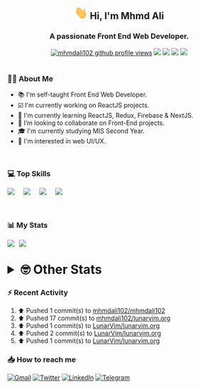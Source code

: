 <h2 align="center"><img src="./Hi.gif" width="30px" height="30px"> Hi, I'm Mhmd Ali</h2>

<h3 align="center">A passionate Front End Web Developer.</h3>

<div align="center">
  <a href="#"><img src="https://komarev.com/ghpvc/?username=mhmdali102&style=for-the-badge&logo=" alt="mhmdali102 github profile views" /></a>
  <a href="https://www.linux.org"><img src="https://img.shields.io/badge/OS-Linux-e06c75?style=for-the-badge&logo=linux" /></a>
	<a href="https://archlinux.org"><img src="https://img.shields.io/badge/DISTRO-Arch-56b6c2?style=for-the-badge&logo=arch-linux" /></a>
	<a href="https://dwm.suckless.org"><img src="https://img.shields.io/badge/WM-DWM-005577?style=for-the-badge&logo=dwm" /></a>
	<a href="https://neovim.io"><img src="https://img.shields.io/badge/IDE-Neovim-98c379?style=for-the-badge&logo=neovim" /></a>
</div>

<br>

### :man_technologist: About Me

- :books: I'm self-taught Front End Web Developer.
- :ballot_box_with_check: I'm currently working on ReactJS projects.
- :dart: I'm currently learning ReactJS, Redux, Firebase & NextJS.
- :eyes: I’m looking to collaborate on Front-End projects.
- :mortar_board: I'm currently studying MIS Second Year.
- :art: I'm interested in web UI/UX.

<br>

### :computer: Top Skills

<div style="display:flex;">
<img width ='36px' src ='https://raw.githubusercontent.com/rahulbanerjee26/githubAboutMeGenerator/main/icons/html.svg' />
<img width ='36px' src ='https://raw.githubusercontent.com/rahulbanerjee26/githubAboutMeGenerator/main/icons/css.svg' />
<img width ='36px' src ='https://raw.githubusercontent.com/rahulbanerjee26/githubAboutMeGenerator/main/icons/javascript.svg' />
<img width ='36px' src ='https://raw.githubusercontent.com/rahulbanerjee26/githubAboutMeGenerator/main/icons/reactjs.svg' />
</div>

<br>
<br>

### :bar_chart: My Stats

<img src="https://github-readme-stats.vercel.app/api?username=mhmdali102&show_icons=true&locale=en" width="49%" /><span style="display:inline-block;width:2%"></span><img src="https://github-readme-streak-stats.herokuapp.com/?user=mhmdali102&" width="49%" />

<br>

<details>
<summary style="font-size: 1.75rem; font-weight: bold;"><strong style="font-size: 1.75rem; font-weight: bold;"> 🤓 Other Stats </strong></summary>
<br>

<!--START_SECTION:waka-->
![Lines of code](https://img.shields.io/badge/From%20Hello%20World%20I%27ve%20Written-247%20Thousand%20lines%20of%20code-blue)

**🐱 My GitHub Data** 

> 🏆 879 Contributions in the Year 2022
 > 
> 📦 331.4 kB Used in GitHub's Storage 
 > 
> 💼 Opted to Hire
 > 
> 📜 20 Public Repositories 
 > 
> 🔑 6 Private Repositories  
 > 
**I'm a Night 🦉** 

```text
🌞 Morning    113 commits    ███░░░░░░░░░░░░░░░░░░░░░░   13.09% 
🌆 Daytime    169 commits    █████░░░░░░░░░░░░░░░░░░░░   19.58% 
🌃 Evening    344 commits    ██████████░░░░░░░░░░░░░░░   39.86% 
🌙 Night      237 commits    ██████░░░░░░░░░░░░░░░░░░░   27.46%

```
📅 **I'm Most Productive on Monday** 

```text
Monday       154 commits    ████░░░░░░░░░░░░░░░░░░░░░   17.84% 
Tuesday      138 commits    ████░░░░░░░░░░░░░░░░░░░░░   15.99% 
Wednesday    113 commits    ███░░░░░░░░░░░░░░░░░░░░░░   13.09% 
Thursday     102 commits    ███░░░░░░░░░░░░░░░░░░░░░░   11.82% 
Friday       79 commits     ██░░░░░░░░░░░░░░░░░░░░░░░   9.15% 
Saturday     133 commits    ███░░░░░░░░░░░░░░░░░░░░░░   15.41% 
Sunday       144 commits    ████░░░░░░░░░░░░░░░░░░░░░   16.69%

```


📊 **This Week I Spent My Time On** 

```text
⌚︎ Time Zone: Asia/Beirut

💬 Programming Languages: 
JavaScript               14 hrs 24 mins      ███████████░░░░░░░░░░░░░░   47.23% 
CSS                      10 hrs 37 mins      ████████░░░░░░░░░░░░░░░░░   34.8% 
Lua                      3 hrs 18 mins       ██░░░░░░░░░░░░░░░░░░░░░░░   10.85% 
TypeScript               20 mins             ░░░░░░░░░░░░░░░░░░░░░░░░░   1.12% 
XML                      20 mins             ░░░░░░░░░░░░░░░░░░░░░░░░░   1.09%

🔥 Editors: 
Neovim                   30 hrs 31 mins      █████████████████████████   100.0%

🐱‍💻 Projects: 
lunarvim.org             25 hrs 47 mins      █████████████████████░░░░   84.47% 
dotfiles                 3 hrs 37 mins       ███░░░░░░░░░░░░░░░░░░░░░░   11.86% 
canadiansouq.com         20 mins             ░░░░░░░░░░░░░░░░░░░░░░░░░   1.1% 
Unknown Project          19 mins             ░░░░░░░░░░░░░░░░░░░░░░░░░   1.05% 
dwmblocks                12 mins             ░░░░░░░░░░░░░░░░░░░░░░░░░   0.67%

💻 Operating System: 
Linux                    30 hrs 31 mins      █████████████████████████   100.0%

```

**I Mostly Code in JavaScript** 

```text
JavaScript               12 repos            █████████████░░░░░░░░░░░░   54.55% 
Python                   3 repos             ███░░░░░░░░░░░░░░░░░░░░░░   13.64% 
HTML                     1 repo              █░░░░░░░░░░░░░░░░░░░░░░░░   4.55% 
PHP                      1 repo              █░░░░░░░░░░░░░░░░░░░░░░░░   4.55% 
CSS                      1 repo              █░░░░░░░░░░░░░░░░░░░░░░░░   4.55%

```



 Last Updated on 08/10/2022 18:52:31 UTC
<!--END_SECTION:waka-->

</details>

### :zap: Recent Activity

<!--RECENT_ACTIVITY:start-->
1. ⬆️ Pushed 1 commit(s) to [mhmdali102/mhmdali102](https://github.com/mhmdali102/mhmdali102)
2. ⬆️ Pushed 17 commit(s) to [mhmdali102/lunarvim.org](https://github.com/mhmdali102/lunarvim.org)
3. ⬆️ Pushed 1 commit(s) to [LunarVim/lunarvim.org](https://github.com/LunarVim/lunarvim.org)
4. ⬆️ Pushed 2 commit(s) to [LunarVim/lunarvim.org](https://github.com/LunarVim/lunarvim.org)
5. ⬆️ Pushed 1 commit(s) to [LunarVim/lunarvim.org](https://github.com/LunarVim/lunarvim.org)
<!--RECENT_ACTIVITY:end-->

### :inbox_tray: How to reach me

[![Gmail](https://img.shields.io/badge/Gmail-D14836?style=for-the-badge&logo=gmail&logoColor=white)](mailto:mhmdalihsen102@gmail.com)
[![Twitter](https://img.shields.io/badge/Twitter-1DA1F2?style=for-the-badge&logo=twitter&logoColor=white)](https://twitter.com/MhmdAliHsen)
[![LinkedIn](https://img.shields.io/badge/LinkedIn-0077B5?style=for-the-badge&logo=linkedin&logoColor=white)](https://www.linkedin.com/in/mhmd-ali-hsen-66b0671b7/)
[![Telegram](https://img.shields.io/badge/Telegram-2CA5E0?style=for-the-badge&logo=telegram&logoColor=white&bgColor=black)](https://t.me/mhmdalihsen)
